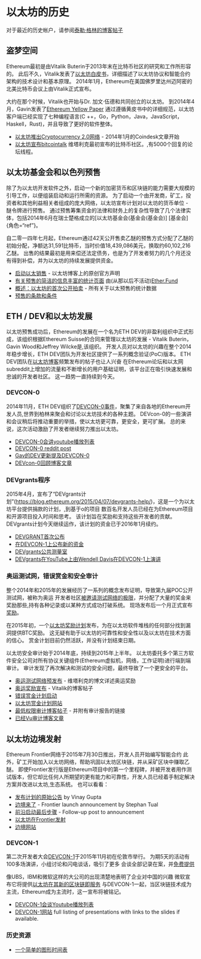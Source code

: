 # 以太坊的历史

对于最近的历史帐户，请参阅[泰勒·格林的博客帖子](https://blog.ethereum.org/2016/02/09/cut-and-try-building-a-dream/)

## 盗梦空间

Ethereum最初是由Vitalik Buterin于2013年末在比特币社区的研究和工作所形容的。
此后不久，Vitalik发表了[以太坊白皮书](https://github.com/ethereum/wiki/wiki/White-Paper)，详细描述了以太坊协议和智能合约架构的技术设计和基本原理。
2014年1月，Ethereum在美国佛罗里达州迈阿密的北美比特币会议上由Vitalik正式宣布。

大约在那个时候，Vitalik也开始与Dr.
加文·伍德和共同创立的以太坊。
到2014年4月，Gavin发表了[Ethereum Yellow Paper](https://github.com/ethereum/yellowpaper)
通过遵循黄皮书中的详细规范，以太坊客户端已经实现了七种编程语言(C ++，Go，Python，Java，JavaScript，Haskell，Rust)，并且导致了更好的软件整体。

- [以太坊推出Cryptocurrency 2.0网络](http://www.coindesk.com/ethererum-launches-cryptocurrency-2-0-network/) - 2014年1月的Coindesk文章开始
- [以太坊宣布bitcointalk](https://bitcointalk.org/index.php?topic=428589.0) 维塔利克最初宣布的比特币社区。,有5000个回复的论坛线程。

## 以太坊基金会和以色列预售

除了为以太坊开发软件之外，启动一个新的加密货币和区块链的能力需要大规模的引导工作，以便组装启动和运行所需的资源。
为了启动一个由开发商，矿工，投资者和其他利益相关者组成的庞大网络，以太坊宣布计划对以太坊的货币单位 - 醚令牌进行预售。
通过预售筹集资金的法律和财务上的复杂性导致了几个法律实体，包括2014年6月在瑞士楚格成立的[以太坊基金会(基金会(基金会)] [基金会] {角色=“ref”}。

自二零一四年七月起，Ethereum通过42天公开售卖乙醚的预售方式分配了乙醚的初始分配，净额达31,591比特币，当时价值18,439,086美元，换取约60,102,216乙醚。
出售的结果最初是用来偿还法定债务，也是为了开发者努力的几个月还没有得到补偿，并为以太坊的持续发展提供资金。

- [启动以太销售](https://blog.ethereum.org/2014/07/22/launching-the-ether-sale/) - 以太坊博客上的原创官方声明
- [有关预售的简洁的信息丰富的统计页面](http://ether.fund/market) 由(从那以后不活动)[Ether.Fund](http://ether.fund/)
- [概述：以太坊的首次公开拍卖](https://medium.com/@slacknation/overview-ethereum-s-initial-public-sale-563c05e95501) - 所有关于以太预售的统计数据
- [预售的条款和条件](https://www.ethereum.org/pdfs/TermsAndConditionsOfTheEthereumGenesisSale.pdf)

## ETH / DEV和以太坊发展

以太坊预售成功后，Ethereum的发展在一个名为ETH DEV的非盈利组织中正式形成，该组织根据Ethereum Suisse的合同来管理以太坊的发展 -  Vitalik Buterin，Gavin Wood和Jeffrey Wilcke是,该组织。
开发人员对以太坊的兴趣在整个2014年稳步增长，ETH DEV团队为开发社区提供了一系列概念验证(PoC)版本。
ETH DEV团队在[以太坊博客](https://blog.ethereum.org)频繁发布的帖子也让人兴奋
在Ethereum论坛和以太网subreddit上增加的流量和不断增长的用户基础证明，该平台正在吸引快速发展和忠诚的开发者社区。
这一趋势一直持续到今天。

### DEVCON-0

2014年11月，ETH DEV组织了[DEVCON-0事件](https://blog.ethereum.org/2014/12/05/d%CE%BEvcon-0-recap/)，聚集了来自各地的Ethereum开发人员,世界到柏林来聚会和讨论以太坊技术的各种主题。
DEVcon-0的一些演讲和会议稍后将推动重要的举措，使以太坊更可靠，更安全，更可扩展。
总的来说，这次活动激励了开发者继续努力推出以太坊。

- [DEVCON-0会讲youtube播放列表](https://www.youtube.com/watch?v=_BvvUlKDqp0&list=PLJqWcTqh_zKEjpSej3ddtDOKPRGl_7MhS)
- [DEVCON-0 reddit post](https://www.reddit.com/r/ethereum/comments/2nle7m/community_update_whats_going_on_devcon0/)
- [Gav的DEV更新提及DEVCON-0](https://blog.ethereum.org/2014/11/18/gavs-d%CE%BEv-update-iii/)
- [DEVcon-0回顾博客文章](https://blog.ethereum.org/2014/12/05/d%CE%BEvcon-0-recap/)

### DEVgrants程序

2015年4月，宣布了“DEVgrants计划”(https://blog.ethereum.org/2015/04/07/devgrants-help/)，这是一个为以太坊平台提供捐款的计划，,到基于o的项目
数百名开发人员已经在为Ethereum项目和开源项目投入时间和思考。
该计划旨在奖励和支持这些开发者的贡献。
DEVgrants计划今天继续运作，该计划的资金已于2016年1月续约。

- [DEVGRANT首次公布](https://blog.ethereum.org/2015/04/07/devgrants-help/)
- [在DEVCON-1上公布新的资金](https://blog.ethereum.org/2016/01/08/d%CE%BEvgrants-update-new-funding/)
- [DEVgrants公共测量室](https://gitter.im/devgrants/public)
- [DEVgrants在YouTube上由Wendell Davis在DEVCON-1上演讲](https://www.youtube.com/watch?v=4jGqmlA4KEY)

### 奥运测试网，错误赏金和安全审计

整个2014年和2015年的发展经历了一系列的概念发布证明，导致第九届POC公开测试网，被称为奥运
开发者社区[被邀请测试网络的极限](https://blog.ethereum.org/2015/05/09/olympic-frontier-pre-release/)，并分配了大量的奖金来奖励那些,持有各种记录或以某种方式成功打破系统。
现场发布后一个月正式宣布[奖励](https://blog.ethereum.org/2015/08/26/olympic-rewards-announced/)。

在2015年初，一个[以太坊奖励计划](http://bounty.ethereum.org/)发布，为在以太坊软件堆栈的任何部分找到漏洞提供BTC奖励。
这无疑有助于以太坊的可靠性和安全性以及以太坊在技术方面的信心。
赏金计划目前仍然活跃，并没有计划结束日期。

以太坊安全审计始于2014年底，持续到2015年上半年。
以太坊委托多个第三方软件安全公司对所有协议关键组件(Ethereum虚拟机，网络，工作证明)进行端到端审计。
审计发现了再次解决和测试的安全问题，最终导致了一个更安全的平台。

- [奥运测试网络预发布](https://blog.ethereum.org/2015/05/09/olympic-frontier-pre-release/) - 维塔利克的博文详述奥运奖励
- [奥运奖励宣布](https://blog.ethereum.org/2015/08/26/olympic-rewards-announced/) - Vitalik的博客帖子
- [错误赏金计划启动](https://blog.ethereum.org/2015/03/20/juttas-update-bug-bounty-program-security-audit/)
- [以太坊赏金计划网站](http://bounty.ethereum.org/)
- [最低权限审计博客帖子](https://blog.ethereum.org/2015/07/07/know-ethereum-secure/) - 并附有审计报告的链接
- [已经Vu审计博客文章](http://www.dejavusecurity.com/blog/2015/7/23/deja-vu-security-assists-in-ethereum-release)

## 以太坊边境发射

Ethereum Frontier网络于2015年7月30日推出，开发人员开始编写智能合约
此外，矿工开始加入以太坊网络，帮助巩固以太坊区块链，并从采矿区块中赚取乙醚。
即使Frontier发行版是Ethereum项目中的第一个里程碑，并被开发者用作测试版本，但它却比任何人所期望的更有能力和可靠性，开发人员已经着手制定解决方案并改进以太坊,生态系统。
也可以看看：

- [发布计划的原始公告](https://blog.ethereum.org/2015/03/03/ethereum-launch-process) by Vinay Gupta
- [边境来了](https://blog.ethereum.org/2015/07/22/frontier-is-coming-what-to-expect-and-how-to-prepare) -  Frontier launch announcement by Stephan Tual
- [前沿启动最后步骤](https://blog.ethereum.org/2015/07/27/final-steps/) - Follow-up post to announcement
- [以太坊在Frontier发射](https://blog.ethereum.org/2015/07/30/ethereum-launches)
- [边境网站](https://web.archive.org/web/20160207033817/https://ethereum.org/)

### DEVCON-1

第二次开发者大会[DEVCON-1](https://devcon.ethereum.org/)于2015年11月初在伦敦市举行。
为期5天的活动有100多场演讲，小组讨论和闪电谈话，吸引了更多
会谈全部记录在案，并[免费提供](https://www.youtube.com/playlist?list=PLJqWcTqh_zKHQUFX4IaVjWjfT2tbS4NVk)

像UBS，IBM和微软这样的大公司的出现清楚地表明了企业对中国的兴趣
微软宣布它将提供[以太坊在其新的区块链即服务](https://azure.microsoft.com/en-us/blog/ethereum-blockchain-as-a-service-now-on-azure)
与DEVCON-1一起，当区块链技术成为主流，Ethereum成为主流时，这一宣布将被铭记。

- [DEVCON-1会谈Youtube播放列表](https://www.youtube.com/playlist?list=PLJqWcTqh_zKHQUFX4IaVjWjfT2tbS4NVk)
- [DEVCON-1网站](https://devcon.ethereum.org/) full listing of presentations with links to the slides if available.

### 历史资源

- [一个简单的图形时间表](http://ethereumtimeline.org/)
